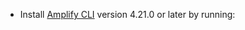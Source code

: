 * Install [Amplify CLI](~/cli/cli.md) version 4.21.0 or later by running:

<inline-fragment src="~/fragments/cli-install-block.md"></inline-fragment>
